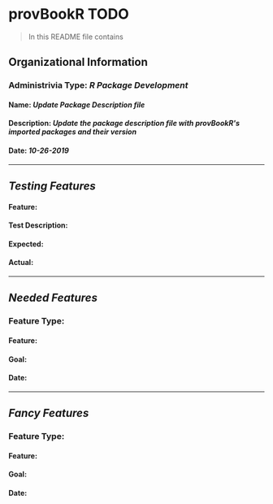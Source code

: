 # **provBookR TODO**
> In this README file contains

## Organizational Information
### Administrivia Type: _R Package Development_
#### Name: _Update Package Description file_
#### Description: _Update the package description file with provBookR's imported packages and their version_
#### Date: _10-26-2019_

---
## _Testing Features_  
#### Feature:
#### Test Description:  
#### Expected:
#### Actual:

---
## _Needed Features_
### Feature Type:
#### Feature:  
#### Goal:
#### Date:

---
## _Fancy Features_
### Feature Type:
#### Feature:  
#### Goal:
#### Date:
